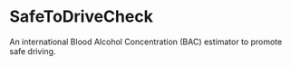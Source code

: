 # SafeToDriveCheck
An international Blood Alcohol Concentration (BAC) estimator to promote safe driving.
